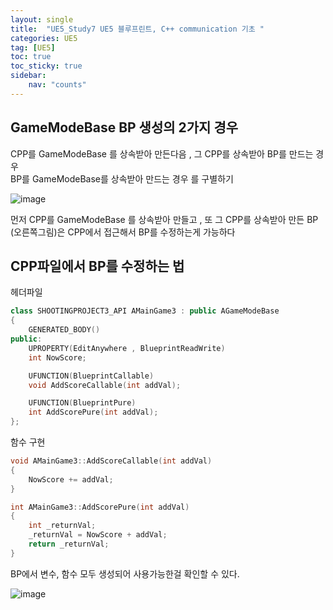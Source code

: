 ```yaml
---
layout: single
title:  "UE5_Study7 UE5 블루프린트, C++ communication 기초 "
categories: UE5
tag: [UE5]
toc: true
toc_sticky: true
sidebar:
    nav: "counts"
---
```


## GameModeBase BP 생성의 2가지 경우

CPP를 GameModeBase 를 상속받아 만든다음 , 그 CPP를 상속받아 BP를 만드는 경우  
BP를 GameModeBase를 상속받아 만드는 경우 를 구별하기  

![image](https://github.com/silverlnng/DatastructureStudy/assets/112385982/3ad70f8e-1ce2-4a2d-85fd-6ff3ecc10f2f)

먼저 CPP를 GameModeBase 를 상속받아 만들고 , 또 그 CPP를 상속받아 만든 BP (오른쪽그림)은 CPP에서 접근해서 BP를 수정하는게 가능하다 

## CPP파일에서 BP를 수정하는 법

헤더파일  

```cpp
class SHOOTINGPROJECT3_API AMainGame3 : public AGameModeBase
{
	GENERATED_BODY()
public:
	UPROPERTY(EditAnywhere , BlueprintReadWrite)
	int NowScore;

	UFUNCTION(BlueprintCallable)
	void AddScoreCallable(int addVal);

	UFUNCTION(BlueprintPure)
	int AddScorePure(int addVal);
};
```
함수 구현  

```cpp
void AMainGame3::AddScoreCallable(int addVal)
{
	NowScore += addVal;
}

int AMainGame3::AddScorePure(int addVal)
{
	int _returnVal;
	_returnVal = NowScore + addVal;
	return _returnVal;
}
```
BP에서 변수, 함수 모두 생성되어 사용가능한걸 확인할 수 있다.

![image](https://github.com/silverlnng/DatastructureStudy/assets/112385982/40666402-ed39-404d-beef-959949cee47b)